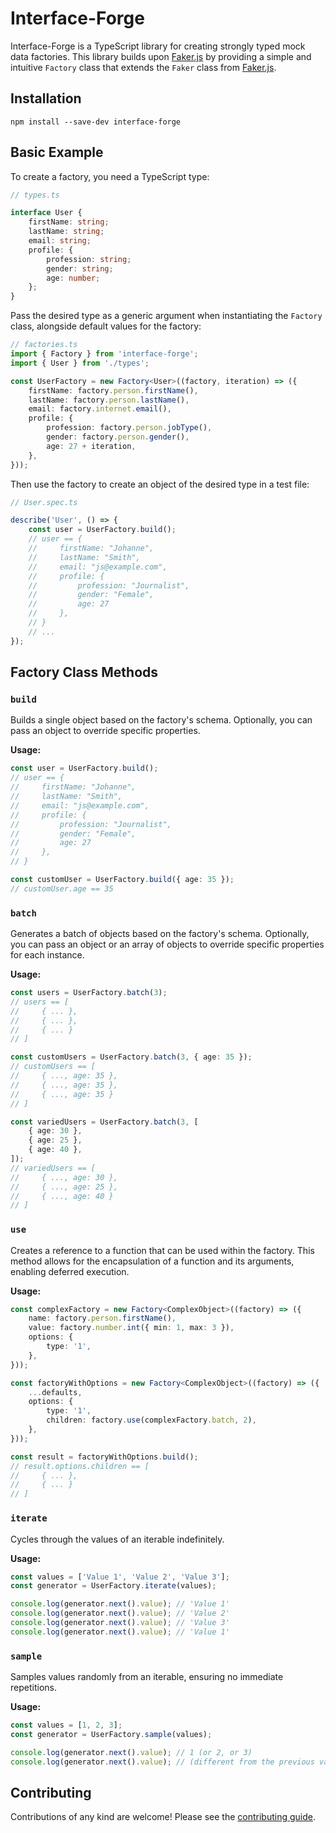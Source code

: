 # Interface-Forge

Interface-Forge is a TypeScript library for creating strongly typed mock data factories. This library builds upon [Faker.js](https://fakerjs.dev/) by providing a simple and intuitive `Factory` class that extends the `Faker` class from [Faker.js](https://fakerjs.dev/).

## Installation

```shell
npm install --save-dev interface-forge
```

## Basic Example

To create a factory, you need a TypeScript type:

```typescript
// types.ts

interface User {
    firstName: string;
    lastName: string;
    email: string;
    profile: {
        profession: string;
        gender: string;
        age: number;
    };
}
```

Pass the desired type as a generic argument when instantiating the `Factory` class, alongside default values for the factory:

```typescript
// factories.ts
import { Factory } from 'interface-forge';
import { User } from './types';

const UserFactory = new Factory<User>((factory, iteration) => ({
    firstName: factory.person.firstName(),
    lastName: factory.person.lastName(),
    email: factory.internet.email(),
    profile: {
        profession: factory.person.jobType(),
        gender: factory.person.gender(),
        age: 27 + iteration,
    },
}));
```

Then use the factory to create an object of the desired type in a test file:

```typescript
// User.spec.ts

describe('User', () => {
    const user = UserFactory.build();
    // user == {
    //     firstName: "Johanne",
    //     lastName: "Smith",
    //     email: "js@example.com",
    //     profile: {
    //         profession: "Journalist",
    //         gender: "Female",
    //         age: 27
    //     },
    // }
    // ...
});
```

## Factory Class Methods

### `build`

Builds a single object based on the factory's schema. Optionally, you can pass an object to override specific properties.

**Usage:**

```typescript
const user = UserFactory.build();
// user == {
//     firstName: "Johanne",
//     lastName: "Smith",
//     email: "js@example.com",
//     profile: {
//         profession: "Journalist",
//         gender: "Female",
//         age: 27
//     },
// }

const customUser = UserFactory.build({ age: 35 });
// customUser.age == 35
```

### `batch`

Generates a batch of objects based on the factory's schema. Optionally, you can pass an object or an array of objects to override specific properties for each instance.

**Usage:**

```typescript
const users = UserFactory.batch(3);
// users == [
//     { ... },
//     { ... },
//     { ... }
// ]

const customUsers = UserFactory.batch(3, { age: 35 });
// customUsers == [
//     { ..., age: 35 },
//     { ..., age: 35 },
//     { ..., age: 35 }
// ]

const variedUsers = UserFactory.batch(3, [
    { age: 30 },
    { age: 25 },
    { age: 40 },
]);
// variedUsers == [
//     { ..., age: 30 },
//     { ..., age: 25 },
//     { ..., age: 40 }
// ]
```

### `use`

Creates a reference to a function that can be used within the factory. This method allows for the encapsulation of a function and its arguments, enabling deferred execution.

**Usage:**

```typescript
const complexFactory = new Factory<ComplexObject>((factory) => ({
    name: factory.person.firstName(),
    value: factory.number.int({ min: 1, max: 3 }),
    options: {
        type: '1',
    },
}));

const factoryWithOptions = new Factory<ComplexObject>((factory) => ({
    ...defaults,
    options: {
        type: '1',
        children: factory.use(complexFactory.batch, 2),
    },
}));

const result = factoryWithOptions.build();
// result.options.children == [
//     { ... },
//     { ... }
// ]
```

### `iterate`

Cycles through the values of an iterable indefinitely.

**Usage:**

```typescript
const values = ['Value 1', 'Value 2', 'Value 3'];
const generator = UserFactory.iterate(values);

console.log(generator.next().value); // 'Value 1'
console.log(generator.next().value); // 'Value 2'
console.log(generator.next().value); // 'Value 3'
console.log(generator.next().value); // 'Value 1'
```

### `sample`

Samples values randomly from an iterable, ensuring no immediate repetitions.

**Usage:**

```typescript
const values = [1, 2, 3];
const generator = UserFactory.sample(values);

console.log(generator.next().value); // 1 (or 2, or 3)
console.log(generator.next().value); // (different from the previous value)
```

## Contributing

Contributions of any kind are welcome! Please see the [contributing guide](CONTRIBUTING.md).
